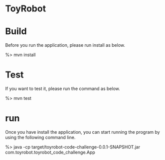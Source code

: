 # ToyRobot

# Build
Before you run the application, please run install as below.

%> mvn install

# Test
If you want to test it, please run the command as below.

%> mvn test

# run
Once you have install the application, you can start running the program by using the following command line.

%> java -cp target/toyrobot-code-challenge-0.0.1-SNAPSHOT.jar com.toyrobot.toyrobot_code_challenge.App
